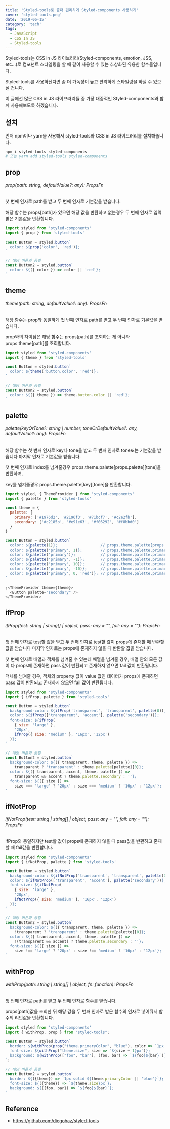 ```yaml
---
title: 'Styled-tools로 좀더 편리하게 Styled-components 사용하기'
cover: 'styled-tools.png'
date: '2019-06-15'
category: 'tech'
tags:
  - JavaScript
  - CSS In JS
  - Styled-tools
---
```


Styled-tools는 CSS in JS 라이브러리(Styled-components, emotion, JSS, etc...)로 컴포넌트 스타일링을 할 때 같이 사용할 수 있는 추상화된 유용한 함수들입니다.

Styled-tools를 사용하신다면 좀 더 가독성이 높고 편리하게 스타일링을 하실 수 있으실 겁니다.

이 글에선 많은 CSS in JS 라이브러리들 중 가장 대중적인 Styled-components와 함께 사용해보도록 하겠습니다.

## 설치

먼저 npm이나 yarn을 사용해서 styled-tools와 CSS in JS 라이브러리를 설치해줍니다.

```bash
npm i styled-tools styled-components
# 또는 yarn add styled-tools styled-components
```

## prop

###### prop(path: string, defaultValue?: any): PropsFn

첫 번째 인자로 path를 받고 두 번째 인자로 기본값을 받습니다.

해당 함수는 props[path]가 있으면 해당 값을 반환하고 없는경우 두 번째 인자로 입력받은 기본값을 반환합니다.

```javascript
import styled from 'styled-components'
import { prop } from 'styled-tools'

const Button = styled.button`
  color: ${prop('color', 'red')};
`

// 해당 버튼과 동일
const Button2 = styled.button`
  color: ${({ color }) => color || 'red'};
`
```

## theme

###### theme(path: string, defaultValue?: any): PropsFn

해당 함수는 prop와 동일하게 첫 번째 인자로 path를 받고 두 번째 인자로 기본값을 받습니다.

prop와의 차이점은 해당 함수는 props[path]를 조회하는 게 아니라 props.theme[path]를 조회합니다.

```javascript
import styled from 'styled-components'
import { theme } from 'styled-tools'

const Button = styled.button`
  color: ${theme('button.color', 'red')};
`

// 해당 버튼과 동일
const Button2 = styled.button`
  color: ${({ theme }) => theme.button.color || 'red'};
`
```

## palette

###### palette(keyOrTone?: string | number, toneOrDefaultValue?: any, defaultValue?: any): PropsFn

해당 함수는 첫 번째 인자로 key나 tone을 받고 두 번째 인자로 tone또는 기본값을 받습니다 마지막 인자로 기본값을 받습니다.

첫 번째 인자로 index를 넘겨줄경우 props.theme.palette[props.palette][tone]을 반환하며,

key를 넘겨줄경우 props.theme.palette[key][tone]을 반환합니다.

```javascript
import styled, { ThemeProvider } from 'styled-components'
import { palette } from 'styled-tools'

const theme = {
  palette: {
    primary: ['#1976d2', '#2196f3', '#71bcf7', '#c2e2fb'],
    secondary: ['#c2185b', '#e91e63', '#f06292', '#f8bbd0']
  }
}

const Button = styled.button`
  color: ${palette(1)};                   // props.theme.palette[props.palette][1]
  color: ${palette('primary', 1)};        // props.theme.palette.primary[1]
  color: ${palette('primary')};           // props.theme.palette.primary[props.tone || 0]
  color: ${palette('primary', -1)};       // props.theme.palette.primary[3] 뒤에서 1번째 index
  color: ${palette('primary', 10)};       // props.theme.palette.primary[3]
  color: ${palette('primary', -10)};      // props.theme.palette.primary[0]
  color: ${palette('primary', 0, 'red')}; // props.theme.palette.primary[0] || red
`

;<ThemeProvider theme={theme}>
  <Button palette="secondary" />
</ThemeProvider>
```

## ifProp

###### ifProp(test: string | string[] | object, pass: any = "", fail: any = ""): PropsFn

첫 번째 인자로 test할 값을 받고 두 번째 인자로 test할 값이 props에 존재할 때 반환할 값을 받습니다 마지막 인자로는 props에 존재하지 않을 때 반환할 값을 받습니다.

첫 번째 인자로 배열과 객체를 넘겨줄 수 있는데 배열을 넘겨줄 경우, 배열 안의 모든 값이 다 props에 존재하면 pass 값이 반환되고 존재하지 않으면 fail 값이 반환됩니다.

객체를 넘겨줄 경우, 객체의 property 값이 value 값인 데이터가 props에 존재하면 pass 값이 반환되고 존재하지 않으면 fail 값이 반환됩니다.

```javascript
import styled from 'styled-components'
import { ifProp, palette } from 'styled-tools'

const Button = styled.button`
  background-color: ${ifProp('transparent', 'transparent', palette(0))};
  color: ${ifProp(['transparent', 'accent'], palette('secondary'))};
  font-size: ${ifProp(
    { size: 'large' },
    '20px',
    ifProp({ size: 'medium' }, '16px', '12px')
  )};
`

// 해당 버튼과 동일
const Button2 = styled.button`
  background-color: ${({ transparent, theme, palette }) =>
    transparent ? 'transparent' : theme.palette[palette][0]};
  color: ${({ transparent, accent, theme, palette }) =>
    transparent && accent ? theme.palette.secondary : ''};
  font-size: ${({ size }) =>
    size === 'large' ? '20px' : size === 'medium' ? '16px' : '12px'};
`
```


## ifNotProp

###### ifNotProp(test: string | string[] | object, pass: any = "", fail: any = ""): PropsFn

ifProp와 동일하지만 test할 값이 props에 존재하지 않을 때 pass값을 반환하고 존재할 때 fail값을 반환합니다.

```javascript
import styled from 'styled-components'
import { ifNotProp, palette } from 'styled-tools'

const Button = styled.button`
  background-color: ${ifNotProp('transparent', 'transparent', palette(0))};
  color: ${ifNotProp(['transparent', 'accent'], palette('secondary'))};
  font-size: ${ifNotProp(
    { size: 'large' },
    '20px',
    ifNotProp({ size: 'medium' }, '16px', '12px')
  )};
`

// 해당 버튼과 동일
const Button2 = styled.button`
  background-color: ${({ transparent, theme, palette }) =>
    !transparent ? 'transparent' : theme.palette[palette][0]};
  color: ${({ transparent, accent, theme, palette }) =>
    !(transparent && accent) ? theme.palette.secondary : ''};
  font-size: ${({ size }) =>
    size !== 'large' ? '20px' : size !== 'medium' ? '16px' : '12px'};
`
```


## withProp

###### withProp(path: string | string[] | object, fn: function): PropsFn

첫 번째 인자로 path를 받고 두 번째 인자로 함수를 받습니다.

props[path]값을 조회한 뒤 해당 값을 두 번째 인자로 받은 함수의 인자로 넣어줘서 함수의 리턴값을 반환합니다.

```javascript
import styled from 'styled-components'
import { withProp, prop } from "styled-tools";

const Button = styled.button`
  border: ${withProp(prop("theme.primaryColor", "blue"), color => `1px solid ${color}`)};
  font-size: ${withProp("theme.size", size => `${size + 1}px`)};
  background: ${withProp(["foo", "bar"], (foo, bar) => `${foo}${bar}`)};
`;

// 해당 버튼과 동일
const Button2 = styled.button`
  border: ${({theme}) => `1px solid ${theme.primaryColor || 'blue'}`};
  font-size: ${({theme}) => `${theme.size}px`};
  background: ${({foo, bar}) => `${foo}${bar}`};
`
```

## Reference

- https://github.com/diegohaz/styled-tools



